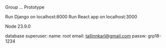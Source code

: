 Group ... Prototype

Run Django on localhost:8000
Run React app on localhost:3000


Node 23.9.0


database superuser:
name: root
email: tallinnkarl@gmail.com
passw: grp18-1234